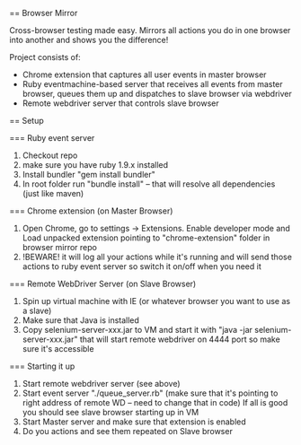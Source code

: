 == Browser Mirror

Cross-browser testing made easy. Mirrors all actions you do in one browser into another and shows you the difference!


Project consists of:
* Chrome extension that captures all user events in master browser
* Ruby eventmachine-based server that receives all events from master browser, queues them up and dispatches to slave browser via webdriver
* Remote webdriver server that controls slave browser


== Setup

=== Ruby event server
1. Checkout repo
2. make sure you have ruby 1.9.x installed
3. Install bundler "gem install bundler"
4. In root folder run "bundle install" – that will resolve all dependencies (just like maven)

=== Chrome extension (on Master Browser)
1. Open Chrome, go to settings -> Extensions. Enable developer mode and Load unpacked extension pointing to "chrome-extension" folder in browser mirror repo
2. !BEWARE! it will log all your actions while it's running and will send those actions to ruby event server so switch it on/off when you need it

=== Remote WebDriver Server (on Slave Browser)
1. Spin up virtual machine with IE (or whatever browser you want to use as a slave)
2. Make sure that Java is installed
3. Copy selenium-server-xxx.jar to VM and start it with "java -jar selenium-server-xxx.jar" that will start remote webdriver on 4444 port so make sure it's accessible

=== Starting it up
1. Start remote webdriver server (see above)
2. Start event server "./queue_server.rb" (make sure that it's pointing to right address of remote WD – need to change that in code) 
If all is good you should see slave browser starting up in VM
3. Start Master server and make sure that extension is enabled
4. Do you actions and see them repeated on Slave browser


